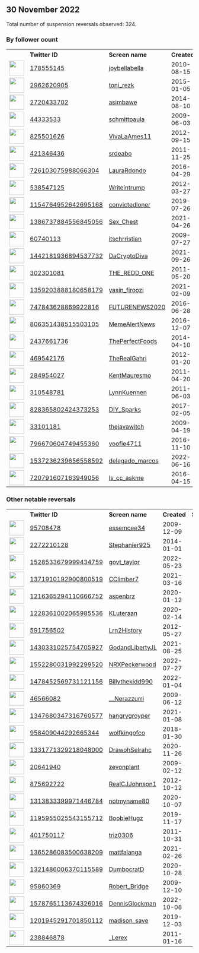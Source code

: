 
## 30 November 2022
Total number of suspension reversals observed: 324.

### By follower count
<table><tr><th></th><th align="left">Twitter ID</th><th align="left">Screen name</th>
<th align="left">Created</th><th align="left">Status</th><th align="left">Suspended</th><th align="left">Followers</th>
<tr><td><a href="https://pbs.twimg.com/profile_images/830458543119749121/4_-utH7M_normal.jpg"><img src="https://pbs.twimg.com/profile_images/830458543119749121/4_-utH7M_normal.jpg" width="40px" height="40px" align="center"/></a></td><td><a href="https://twitter.com/intent/user?user_id=178555145">178555145</a></td><td><a href="https://twitter.com/joybellabella">joybellabella</a></td><td>2010-08-15</td><td align="center"></td><td></td><td>249718</td></tr>
<tr><td><a href="https://pbs.twimg.com/profile_images/1602284876127928321/0AMgqO-8_normal.jpg"><img src="https://pbs.twimg.com/profile_images/1602284876127928321/0AMgqO-8_normal.jpg" width="40px" height="40px" align="center"/></a></td><td><a href="https://twitter.com/intent/user?user_id=2962620905">2962620905</a></td><td><a href="https://twitter.com/toni_rezk">toni_rezk</a></td><td>2015-01-05</td><td align="center"></td><td>2022-11-18</td><td>150961</td></tr>
<tr><td><a href="https://pbs.twimg.com/profile_images/1279196321816215552/jSSX_5Fg_normal.jpg"><img src="https://pbs.twimg.com/profile_images/1279196321816215552/jSSX_5Fg_normal.jpg" width="40px" height="40px" align="center"/></a></td><td><a href="https://twitter.com/intent/user?user_id=2720433702">2720433702</a></td><td><a href="https://twitter.com/asimbawe">asimbawe</a></td><td>2014-08-10</td><td align="center">🚫</td><td>2022-11-12</td><td>89581</td></tr>
<tr><td><a href="https://pbs.twimg.com/profile_images/638876450284773376/ZP7MyMNr_normal.jpg"><img src="https://pbs.twimg.com/profile_images/638876450284773376/ZP7MyMNr_normal.jpg" width="40px" height="40px" align="center"/></a></td><td><a href="https://twitter.com/intent/user?user_id=44333533">44333533</a></td><td><a href="https://twitter.com/schmittpaula">schmittpaula</a></td><td>2009-06-03</td><td align="center"></td><td>2022-08-14</td><td>70004</td></tr>
<tr><td><a href="https://pbs.twimg.com/profile_images/1599230283508752384/VcqsMhns_normal.jpg"><img src="https://pbs.twimg.com/profile_images/1599230283508752384/VcqsMhns_normal.jpg" width="40px" height="40px" align="center"/></a></td><td><a href="https://twitter.com/intent/user?user_id=825501626">825501626</a></td><td><a href="https://twitter.com/VivaLaAmes11">VivaLaAmes11</a></td><td>2012-09-15</td><td align="center"></td><td></td><td>48915</td></tr>
<tr><td><a href="https://pbs.twimg.com/profile_images/814678300551479296/xe7I_Rr9_normal.jpg"><img src="https://pbs.twimg.com/profile_images/814678300551479296/xe7I_Rr9_normal.jpg" width="40px" height="40px" align="center"/></a></td><td><a href="https://twitter.com/intent/user?user_id=421346436">421346436</a></td><td><a href="https://twitter.com/srdeabo">srdeabo</a></td><td>2011-11-25</td><td align="center"></td><td></td><td>48077</td></tr>
<tr><td><a href="https://pbs.twimg.com/profile_images/1604084316820094977/ycknmJRI_normal.jpg"><img src="https://pbs.twimg.com/profile_images/1604084316820094977/ycknmJRI_normal.jpg" width="40px" height="40px" align="center"/></a></td><td><a href="https://twitter.com/intent/user?user_id=726103075988066304">726103075988066304</a></td><td><a href="https://twitter.com/LauraRdondo">LauraRdondo</a></td><td>2016-04-29</td><td align="center"></td><td>2022-11-12</td><td>44947</td></tr>
<tr><td><a href="https://pbs.twimg.com/profile_images/492147276823789568/sbOd19pH_normal.jpeg"><img src="https://pbs.twimg.com/profile_images/492147276823789568/sbOd19pH_normal.jpeg" width="40px" height="40px" align="center"/></a></td><td><a href="https://twitter.com/intent/user?user_id=538547125">538547125</a></td><td><a href="https://twitter.com/Writeintrump">Writeintrump</a></td><td>2012-03-27</td><td align="center"></td><td></td><td>37669</td></tr>
<tr><td><a href="https://pbs.twimg.com/profile_images/1393313419424583683/Sgj_xGuk_normal.jpg"><img src="https://pbs.twimg.com/profile_images/1393313419424583683/Sgj_xGuk_normal.jpg" width="40px" height="40px" align="center"/></a></td><td><a href="https://twitter.com/intent/user?user_id=1154764952642695168">1154764952642695168</a></td><td><a href="https://twitter.com/convictedloner">convictedloner</a></td><td>2019-07-26</td><td align="center"></td><td></td><td>25819</td></tr>
<tr><td><a href="https://pbs.twimg.com/profile_images/1413574817635262464/WF6JflEs_normal.jpg"><img src="https://pbs.twimg.com/profile_images/1413574817635262464/WF6JflEs_normal.jpg" width="40px" height="40px" align="center"/></a></td><td><a href="https://twitter.com/intent/user?user_id=1386737884556845056">1386737884556845056</a></td><td><a href="https://twitter.com/Sex_Chest">Sex_Chest</a></td><td>2021-04-26</td><td align="center"></td><td>2022-11-05</td><td>25414</td></tr>
<tr><td><a href="https://pbs.twimg.com/profile_images/1598095795697242112/7o4D6y-g_normal.jpg"><img src="https://pbs.twimg.com/profile_images/1598095795697242112/7o4D6y-g_normal.jpg" width="40px" height="40px" align="center"/></a></td><td><a href="https://twitter.com/intent/user?user_id=60740113">60740113</a></td><td><a href="https://twitter.com/itschrristian">itschrristian</a></td><td>2009-07-27</td><td align="center"></td><td></td><td>21779</td></tr>
<tr><td><a href="https://pbs.twimg.com/profile_images/1541690239126749185/Wom2CQ-a_normal.jpg"><img src="https://pbs.twimg.com/profile_images/1541690239126749185/Wom2CQ-a_normal.jpg" width="40px" height="40px" align="center"/></a></td><td><a href="https://twitter.com/intent/user?user_id=1442181936894537732">1442181936894537732</a></td><td><a href="https://twitter.com/DaCryptoDiva">DaCryptoDiva</a></td><td>2021-09-26</td><td align="center"></td><td>2022-11-02</td><td>17786</td></tr>
<tr><td><a href="https://pbs.twimg.com/profile_images/1237584315959005184/lcwZDKF__normal.jpg"><img src="https://pbs.twimg.com/profile_images/1237584315959005184/lcwZDKF__normal.jpg" width="40px" height="40px" align="center"/></a></td><td><a href="https://twitter.com/intent/user?user_id=302301081">302301081</a></td><td><a href="https://twitter.com/THE_REDD_ONE">THE_REDD_ONE</a></td><td>2011-05-20</td><td align="center"></td><td></td><td>15246</td></tr>
<tr><td><a href="https://pbs.twimg.com/profile_images/1585634723443134466/5-tQo74O_normal.jpg"><img src="https://pbs.twimg.com/profile_images/1585634723443134466/5-tQo74O_normal.jpg" width="40px" height="40px" align="center"/></a></td><td><a href="https://twitter.com/intent/user?user_id=1359203888180658179">1359203888180658179</a></td><td><a href="https://twitter.com/yasin_firoozi">yasin_firoozi</a></td><td>2021-02-09</td><td align="center"></td><td>2022-11-22</td><td>13117</td></tr>
<tr><td><a href="https://pbs.twimg.com/profile_images/1602217264920416256/PJZObJ81_normal.jpg"><img src="https://pbs.twimg.com/profile_images/1602217264920416256/PJZObJ81_normal.jpg" width="40px" height="40px" align="center"/></a></td><td><a href="https://twitter.com/intent/user?user_id=747843628869922816">747843628869922816</a></td><td><a href="https://twitter.com/FUTURENEWS2020">FUTURENEWS2020</a></td><td>2016-06-28</td><td align="center"></td><td>2022-09-12</td><td>8747</td></tr>
<tr><td><a href="https://pbs.twimg.com/profile_images/1599874820895903744/D2TnPnvV_normal.jpg"><img src="https://pbs.twimg.com/profile_images/1599874820895903744/D2TnPnvV_normal.jpg" width="40px" height="40px" align="center"/></a></td><td><a href="https://twitter.com/intent/user?user_id=806351438515503105">806351438515503105</a></td><td><a href="https://twitter.com/MemeAlertNews">MemeAlertNews</a></td><td>2016-12-07</td><td align="center">🚫</td><td></td><td>7996</td></tr>
<tr><td><a href="https://pbs.twimg.com/profile_images/1221840811718930432/egVObZyc_normal.jpg"><img src="https://pbs.twimg.com/profile_images/1221840811718930432/egVObZyc_normal.jpg" width="40px" height="40px" align="center"/></a></td><td><a href="https://twitter.com/intent/user?user_id=2437661736">2437661736</a></td><td><a href="https://twitter.com/ThePerfectFoods">ThePerfectFoods</a></td><td>2014-04-10</td><td align="center"></td><td></td><td>7830</td></tr>
<tr><td><a href="https://pbs.twimg.com/profile_images/1598312871812800514/2wJOn_GV_normal.jpg"><img src="https://pbs.twimg.com/profile_images/1598312871812800514/2wJOn_GV_normal.jpg" width="40px" height="40px" align="center"/></a></td><td><a href="https://twitter.com/intent/user?user_id=469542176">469542176</a></td><td><a href="https://twitter.com/TheRealGahri">TheRealGahri</a></td><td>2012-01-20</td><td align="center"></td><td></td><td>7536</td></tr>
<tr><td><a href="https://pbs.twimg.com/profile_images/1192842624975036417/RRKfe8-i_normal.jpg"><img src="https://pbs.twimg.com/profile_images/1192842624975036417/RRKfe8-i_normal.jpg" width="40px" height="40px" align="center"/></a></td><td><a href="https://twitter.com/intent/user?user_id=284954027">284954027</a></td><td><a href="https://twitter.com/KentMauresmo">KentMauresmo</a></td><td>2011-04-20</td><td align="center"></td><td></td><td>7290</td></tr>
<tr><td><a href="https://pbs.twimg.com/profile_images/981567987785244678/3LOd7_4o_normal.jpg"><img src="https://pbs.twimg.com/profile_images/981567987785244678/3LOd7_4o_normal.jpg" width="40px" height="40px" align="center"/></a></td><td><a href="https://twitter.com/intent/user?user_id=310548781">310548781</a></td><td><a href="https://twitter.com/LynnKuennen">LynnKuennen</a></td><td>2011-06-03</td><td align="center"></td><td></td><td>6709</td></tr>
<tr><td><a href="https://pbs.twimg.com/profile_images/1598873497962438658/AAD8vDl1_normal.jpg"><img src="https://pbs.twimg.com/profile_images/1598873497962438658/AAD8vDl1_normal.jpg" width="40px" height="40px" align="center"/></a></td><td><a href="https://twitter.com/intent/user?user_id=828365802424373253">828365802424373253</a></td><td><a href="https://twitter.com/DIY_Sparks">DIY_Sparks</a></td><td>2017-02-05</td><td align="center"></td><td></td><td>6285</td></tr>
<tr><td><a href="https://pbs.twimg.com/profile_images/1223850855289344003/HGS6N00i_normal.jpg"><img src="https://pbs.twimg.com/profile_images/1223850855289344003/HGS6N00i_normal.jpg" width="40px" height="40px" align="center"/></a></td><td><a href="https://twitter.com/intent/user?user_id=33101181">33101181</a></td><td><a href="https://twitter.com/thejavawitch">thejavawitch</a></td><td>2009-04-19</td><td align="center"></td><td></td><td>6254</td></tr>
<tr><td><a href="https://pbs.twimg.com/profile_images/797813735125565440/wrkZKyg7_normal.jpg"><img src="https://pbs.twimg.com/profile_images/797813735125565440/wrkZKyg7_normal.jpg" width="40px" height="40px" align="center"/></a></td><td><a href="https://twitter.com/intent/user?user_id=796670604749455360">796670604749455360</a></td><td><a href="https://twitter.com/voofie4711">voofie4711</a></td><td>2016-11-10</td><td align="center"></td><td></td><td>5968</td></tr>
<tr><td><a href="https://pbs.twimg.com/profile_images/1543857130909966336/MtUAHIOW_normal.jpg"><img src="https://pbs.twimg.com/profile_images/1543857130909966336/MtUAHIOW_normal.jpg" width="40px" height="40px" align="center"/></a></td><td><a href="https://twitter.com/intent/user?user_id=1537236239656558592">1537236239656558592</a></td><td><a href="https://twitter.com/delegado_marcos">delegado_marcos</a></td><td>2022-06-16</td><td align="center"></td><td>2022-10-22</td><td>5685</td></tr>
<tr><td><a href="https://pbs.twimg.com/profile_images/1225490425349275648/2O7Cbbyf_normal.jpg"><img src="https://pbs.twimg.com/profile_images/1225490425349275648/2O7Cbbyf_normal.jpg" width="40px" height="40px" align="center"/></a></td><td><a href="https://twitter.com/intent/user?user_id=720791607163949056">720791607163949056</a></td><td><a href="https://twitter.com/ls_cc_askme">ls_cc_askme</a></td><td>2016-04-15</td><td align="center"></td><td></td><td>5161</td></tr>
</table>

### Other notable reversals
<table><tr><th></th><th align="left">Twitter ID</th><th align="left">Screen name</th>
<th align="left">Created</th><th align="left">Status</th><th align="left">Suspended</th><th align="left">Followers</th>
<tr><td><a href="https://pbs.twimg.com/profile_images/1363359992796053504/uH3ZLyz6_normal.jpg"><img src="https://pbs.twimg.com/profile_images/1363359992796053504/uH3ZLyz6_normal.jpg" width="40px" height="40px" align="center"/></a></td><td><a href="https://twitter.com/intent/user?user_id=95708478">95708478</a></td><td><a href="https://twitter.com/essemcee34">essemcee34</a></td><td>2009-12-09</td><td align="center"></td><td>2022-11-28</td><td>144</td></tr>
<tr><td><a href="https://pbs.twimg.com/profile_images/1603836244995211276/_Zha2Zyr_normal.jpg"><img src="https://pbs.twimg.com/profile_images/1603836244995211276/_Zha2Zyr_normal.jpg" width="40px" height="40px" align="center"/></a></td><td><a href="https://twitter.com/intent/user?user_id=2272210128">2272210128</a></td><td><a href="https://twitter.com/Stephanier925">Stephanier925</a></td><td>2014-01-01</td><td align="center"></td><td>2022-11-26</td><td>1009</td></tr>
<tr><td><a href="https://pbs.twimg.com/profile_images/1529862460336922629/-hY5hnA__normal.jpg"><img src="https://pbs.twimg.com/profile_images/1529862460336922629/-hY5hnA__normal.jpg" width="40px" height="40px" align="center"/></a></td><td><a href="https://twitter.com/intent/user?user_id=1528533679999434759">1528533679999434759</a></td><td><a href="https://twitter.com/govt_taylor">govt_taylor</a></td><td>2022-05-23</td><td align="center"></td><td>2022-11-06</td><td>457</td></tr>
<tr><td><a href="https://pbs.twimg.com/profile_images/1442847676941447180/0YgEhJ52_normal.jpg"><img src="https://pbs.twimg.com/profile_images/1442847676941447180/0YgEhJ52_normal.jpg" width="40px" height="40px" align="center"/></a></td><td><a href="https://twitter.com/intent/user?user_id=1371910192900800519">1371910192900800519</a></td><td><a href="https://twitter.com/CClimber7">CClimber7</a></td><td>2021-03-16</td><td align="center"></td><td>2022-11-14</td><td>15</td></tr>
<tr><td><a href="https://pbs.twimg.com/profile_images/1376045962926374914/jRn9drSi_normal.jpg"><img src="https://pbs.twimg.com/profile_images/1376045962926374914/jRn9drSi_normal.jpg" width="40px" height="40px" align="center"/></a></td><td><a href="https://twitter.com/intent/user?user_id=1216365294110666752">1216365294110666752</a></td><td><a href="https://twitter.com/aspenbrz">aspenbrz</a></td><td>2020-01-12</td><td align="center"></td><td>2022-10-29</td><td>846</td></tr>
<tr><td><a href="https://pbs.twimg.com/profile_images/1601637173748432898/4OGPkoRu_normal.jpg"><img src="https://pbs.twimg.com/profile_images/1601637173748432898/4OGPkoRu_normal.jpg" width="40px" height="40px" align="center"/></a></td><td><a href="https://twitter.com/intent/user?user_id=1228361002065985536">1228361002065985536</a></td><td><a href="https://twitter.com/KLuteraan">KLuteraan</a></td><td>2020-02-14</td><td align="center"></td><td>2022-10-29</td><td>2077</td></tr>
<tr><td><a href="https://pbs.twimg.com/profile_images/861507254184366080/-GgI6RW9_normal.jpg"><img src="https://pbs.twimg.com/profile_images/861507254184366080/-GgI6RW9_normal.jpg" width="40px" height="40px" align="center"/></a></td><td><a href="https://twitter.com/intent/user?user_id=591756502">591756502</a></td><td><a href="https://twitter.com/Lrn2History">Lrn2History</a></td><td>2012-05-27</td><td align="center"></td><td>2022-11-05</td><td>222</td></tr>
<tr><td><a href="https://pbs.twimg.com/profile_images/1430331471084941320/U17GLMNN_normal.jpg"><img src="https://pbs.twimg.com/profile_images/1430331471084941320/U17GLMNN_normal.jpg" width="40px" height="40px" align="center"/></a></td><td><a href="https://twitter.com/intent/user?user_id=1430331025754705927">1430331025754705927</a></td><td><a href="https://twitter.com/GodandLibertyJL">GodandLibertyJL</a></td><td>2021-08-25</td><td align="center"></td><td>2022-10-29</td><td>2232</td></tr>
<tr><td><a href="https://pbs.twimg.com/profile_images/1577430016224133121/zaQeVoGs_normal.jpg"><img src="https://pbs.twimg.com/profile_images/1577430016224133121/zaQeVoGs_normal.jpg" width="40px" height="40px" align="center"/></a></td><td><a href="https://twitter.com/intent/user?user_id=1552280031992299520">1552280031992299520</a></td><td><a href="https://twitter.com/NRXPeckerwood">NRXPeckerwood</a></td><td>2022-07-27</td><td align="center"></td><td>2022-11-16</td><td>81</td></tr>
<tr><td><a href="https://pbs.twimg.com/profile_images/1486173880062517253/rFBQG6IL_normal.jpg"><img src="https://pbs.twimg.com/profile_images/1486173880062517253/rFBQG6IL_normal.jpg" width="40px" height="40px" align="center"/></a></td><td><a href="https://twitter.com/intent/user?user_id=1478452569731121156">1478452569731121156</a></td><td><a href="https://twitter.com/Billythekidd990">Billythekidd990</a></td><td>2022-01-04</td><td align="center"></td><td>2022-11-11</td><td>11</td></tr>
<tr><td><a href="https://pbs.twimg.com/profile_images/1600307850378715138/lkgc4pdP_normal.jpg"><img src="https://pbs.twimg.com/profile_images/1600307850378715138/lkgc4pdP_normal.jpg" width="40px" height="40px" align="center"/></a></td><td><a href="https://twitter.com/intent/user?user_id=46566082">46566082</a></td><td><a href="https://twitter.com/__Nerazzurri">__Nerazzurri</a></td><td>2009-06-12</td><td align="center"></td><td>2022-10-12</td><td>2640</td></tr>
<tr><td><a href="https://pbs.twimg.com/profile_images/1347681200270401537/LXTvXCUH_normal.jpg"><img src="https://pbs.twimg.com/profile_images/1347681200270401537/LXTvXCUH_normal.jpg" width="40px" height="40px" align="center"/></a></td><td><a href="https://twitter.com/intent/user?user_id=1347680347316760577">1347680347316760577</a></td><td><a href="https://twitter.com/hangrygroyper">hangrygroyper</a></td><td>2021-01-08</td><td align="center"></td><td>2022-11-14</td><td>13</td></tr>
<tr><td><a href="https://pbs.twimg.com/profile_images/1542683180506955777/xJlK3HC0_normal.jpg"><img src="https://pbs.twimg.com/profile_images/1542683180506955777/xJlK3HC0_normal.jpg" width="40px" height="40px" align="center"/></a></td><td><a href="https://twitter.com/intent/user?user_id=958409044292665344">958409044292665344</a></td><td><a href="https://twitter.com/wolfkingofco">wolfkingofco</a></td><td>2018-01-30</td><td align="center"></td><td>2022-09-09</td><td>1938</td></tr>
<tr><td><a href="https://pbs.twimg.com/profile_images/1348521925430140928/mCIVf7VV_normal.jpg"><img src="https://pbs.twimg.com/profile_images/1348521925430140928/mCIVf7VV_normal.jpg" width="40px" height="40px" align="center"/></a></td><td><a href="https://twitter.com/intent/user?user_id=1331771329218048000">1331771329218048000</a></td><td><a href="https://twitter.com/DrawohSelrahc">DrawohSelrahc</a></td><td>2020-11-26</td><td align="center"></td><td>2022-10-20</td><td>1791</td></tr>
<tr><td><a href="https://pbs.twimg.com/profile_images/1428892058010492932/b2Au33za_normal.jpg"><img src="https://pbs.twimg.com/profile_images/1428892058010492932/b2Au33za_normal.jpg" width="40px" height="40px" align="center"/></a></td><td><a href="https://twitter.com/intent/user?user_id=20641940">20641940</a></td><td><a href="https://twitter.com/zevonplant">zevonplant</a></td><td>2009-02-12</td><td align="center"></td><td>2022-05-04</td><td>812</td></tr>
<tr><td><a href="https://pbs.twimg.com/profile_images/1306530084543770624/XpSL7s48_normal.jpg"><img src="https://pbs.twimg.com/profile_images/1306530084543770624/XpSL7s48_normal.jpg" width="40px" height="40px" align="center"/></a></td><td><a href="https://twitter.com/intent/user?user_id=875692722">875692722</a></td><td><a href="https://twitter.com/RealCJJohnson1">RealCJJohnson1</a></td><td>2012-10-12</td><td align="center"></td><td>2022-10-28</td><td>3981</td></tr>
<tr><td><a href="https://pbs.twimg.com/profile_images/1396931107224965130/YUmTOhjM_normal.jpg"><img src="https://pbs.twimg.com/profile_images/1396931107224965130/YUmTOhjM_normal.jpg" width="40px" height="40px" align="center"/></a></td><td><a href="https://twitter.com/intent/user?user_id=1313833399971446784">1313833399971446784</a></td><td><a href="https://twitter.com/notmyname80">notmyname80</a></td><td>2020-10-07</td><td align="center"></td><td>2022-10-29</td><td>735</td></tr>
<tr><td><a href="https://pbs.twimg.com/profile_images/1601237966676004865/BA_2FAfP_normal.jpg"><img src="https://pbs.twimg.com/profile_images/1601237966676004865/BA_2FAfP_normal.jpg" width="40px" height="40px" align="center"/></a></td><td><a href="https://twitter.com/intent/user?user_id=1195955025543155712">1195955025543155712</a></td><td><a href="https://twitter.com/BoobieHugz">BoobieHugz</a></td><td>2019-11-17</td><td align="center">🚫</td><td>2022-11-06</td><td>228</td></tr>
<tr><td><a href="https://pbs.twimg.com/profile_images/1599623566227607552/vZXMHvGz_normal.jpg"><img src="https://pbs.twimg.com/profile_images/1599623566227607552/vZXMHvGz_normal.jpg" width="40px" height="40px" align="center"/></a></td><td><a href="https://twitter.com/intent/user?user_id=401750117">401750117</a></td><td><a href="https://twitter.com/triz0306">triz0306</a></td><td>2011-10-31</td><td align="center"></td><td>2022-10-15</td><td>640</td></tr>
<tr><td><a href="https://pbs.twimg.com/profile_images/1581433395233579008/wqxkCfxF_normal.jpg"><img src="https://pbs.twimg.com/profile_images/1581433395233579008/wqxkCfxF_normal.jpg" width="40px" height="40px" align="center"/></a></td><td><a href="https://twitter.com/intent/user?user_id=1365286083500638209">1365286083500638209</a></td><td><a href="https://twitter.com/mattfalanga">mattfalanga</a></td><td>2021-02-26</td><td align="center"></td><td>2022-11-08</td><td>2</td></tr>
<tr><td><a href="https://pbs.twimg.com/profile_images/1600799367702761473/LGwt5DXp_normal.jpg"><img src="https://pbs.twimg.com/profile_images/1600799367702761473/LGwt5DXp_normal.jpg" width="40px" height="40px" align="center"/></a></td><td><a href="https://twitter.com/intent/user?user_id=1321486006370115589">1321486006370115589</a></td><td><a href="https://twitter.com/DumbocratD">DumbocratD</a></td><td>2020-10-28</td><td align="center"></td><td>2022-10-29</td><td>464</td></tr>
<tr><td><a href="https://pbs.twimg.com/profile_images/907190725107965952/aaUIYpAU_normal.jpg"><img src="https://pbs.twimg.com/profile_images/907190725107965952/aaUIYpAU_normal.jpg" width="40px" height="40px" align="center"/></a></td><td><a href="https://twitter.com/intent/user?user_id=95860369">95860369</a></td><td><a href="https://twitter.com/Robert_Bridge">Robert_Bridge</a></td><td>2009-12-10</td><td align="center"></td><td>2022-11-03</td><td>2720</td></tr>
<tr><td><a href="https://pbs.twimg.com/profile_images/1590430148142288909/AijtF2v2_normal.jpg"><img src="https://pbs.twimg.com/profile_images/1590430148142288909/AijtF2v2_normal.jpg" width="40px" height="40px" align="center"/></a></td><td><a href="https://twitter.com/intent/user?user_id=1578765113674326016">1578765113674326016</a></td><td><a href="https://twitter.com/DennisGlockman">DennisGlockman</a></td><td>2022-10-08</td><td align="center">🔒</td><td>2022-11-27</td><td>0</td></tr>
<tr><td><a href="https://pbs.twimg.com/profile_images/1201945861250531329/A7bOi2Yv_normal.jpg"><img src="https://pbs.twimg.com/profile_images/1201945861250531329/A7bOi2Yv_normal.jpg" width="40px" height="40px" align="center"/></a></td><td><a href="https://twitter.com/intent/user?user_id=1201945291701850112">1201945291701850112</a></td><td><a href="https://twitter.com/madison_save">madison_save</a></td><td>2019-12-03</td><td align="center"></td><td>2022-10-20</td><td>54</td></tr>
<tr><td><a href="https://pbs.twimg.com/profile_images/1521653984540258309/sqlUJ1Lc_normal.jpg"><img src="https://pbs.twimg.com/profile_images/1521653984540258309/sqlUJ1Lc_normal.jpg" width="40px" height="40px" align="center"/></a></td><td><a href="https://twitter.com/intent/user?user_id=238846878">238846878</a></td><td><a href="https://twitter.com/_Lerex">_Lerex</a></td><td>2011-01-16</td><td align="center"></td><td>2022-11-08</td><td>256</td></tr>
</table>
